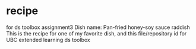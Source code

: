# recipe
for ds toolbox assignment3
Dish name: Pan-fried honey-soy sauce raddish
This is the recipe for one of my favorite dish, and this file/repository id for UBC extended learning ds toolbox
